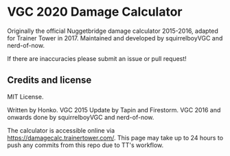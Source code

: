 # VGC 2020 Damage Calculator
Originally the official Nuggetbridge damage calculator 2015-2016, adapted for Trainer Tower in 2017. Maintained and developed by squirrelboyVGC and nerd-of-now.

If there are inaccuracies please submit an issue or pull request!

Credits and license
-------------------

MIT License.

Written by Honko. VGC 2015 Update by Tapin and Firestorm. VGC 2016 and onwards done by squirrelboyVGC and nerd-of-now.

The calculator is accessible online via https://damagecalc.trainertower.com/. This page may take up to 24 hours to push any commits from this repo due to TT's workflow.
